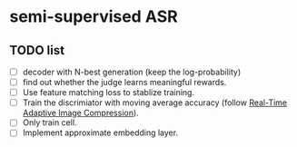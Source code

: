 # semi-supervised ASR
## TODO list 
- [ ] decoder with N-best generation (keep the log-probability)
- [ ] find out whether the judge learns meaningful rewards.
- [ ] Use feature matching loss to stablize training.
- [ ] Train the discrimiator with moving average accuracy (follow [Real-Time Adaptive Image Compression](https://arxiv.org/abs/1705.05823)).
- [ ] Only train cell.
- [ ] Implement approximate embedding layer. 
